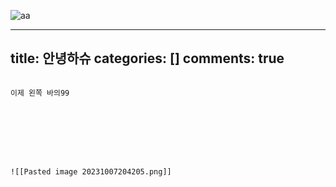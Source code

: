 
![aa](/images/20231007204205.png)

---
title: 안녕하슈
categories: []
comments: true
---




```

이제 왼쪽 바의99








![[Pasted image 20231007204205.png]]

